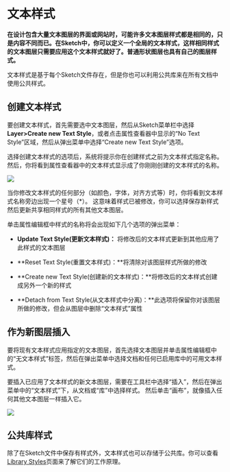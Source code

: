 # 文本样式

**在设计包含大量文本图层的界面或网站时，可能许多文本图层样式都是相同的，只是内容不同而已。在Sketch中，你可以定义一个全局的文本样式，这样相同样式的文本图层只需要应用这个文本样式就好了。普通形状图层也具有自己的图层样式。**

文本样式是基于每个Sketch文件存在，但是你也可以利用公共库来在所有文档中使用公共样式。


## 创建文本样式

要创建文本样式，首先需要选中文本图层，然后从Sketch菜单栏中选择**Layer>Create new Text Style**，或者点击属性查看器中显示的“No Text Style”区域，然后从弹出菜单中选择“Create new Text Style”选项。

选择创建文本样式的选项后，系统将提示你在创建样式之前为文本样式指定名称。然后，你将看到属性查看器中的文本样式显示成了你刚刚创建的文本样式的名称。

![](https://www.sketch.com/images/pages/docs/06-text/new-style@2x.jpg)

当你修改文本样式的任何部分（如颜色，字体，对齐方式等）时，你将看到文本样式名称旁边出现一个星号（*）。 这意味着样式已被修改，你可以选择保存新样式然后更新共享相同样式的所有其他文本图层。

单击属性编辑框中样式的名称将会出现如下几个选项的弹出菜单：

* **Update Text Style(更新文本样式)：** 将修改后的文本样式更新到其他应用了此样式的文本图层

* **Reset Text Style(重置文本样式)：**将清除对该图层样式所做的修改

* **Create new Text Style(创建新的文本样式)：**将修改后的文本样式创建成另外一个新的样式

* **Detach from Text Style(从文本样式中分离)：**此选项将保留你对该图层所做的修改，但会从图层中删除“文本样式”属性

## 作为新图层插入

要将现有文本样式应用指定的文本图层，首先选择文本图层并单击属性编辑框中的“无文本样式”标签，然后在弹出菜单中选择文档和任何已启用库中的可用文本样式。

要插入已应用了文本样式的新文本图层，需要在工具栏中选择“插入”，然后在弹出菜单中的“文本样式”下，从文档或“库”中选择样式。 然后单击“画布”，就像插入任何其他文本图层一样插入它。

![](https://www.sketch.com/images/pages/docs/06-text/insert-style@2x.jpg)

## 公共库样式

除了在Sketch文件中保存有样式外，文本样式也可以存储于公共库。你可以查看[Library Styles]()页面来了解它们的工作原理。




